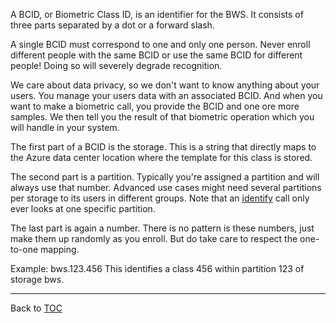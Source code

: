 A BCID, or Biometric Class ID, is an identifier for the BWS. It consists of
three parts separated by a dot or a forward slash.

A single BCID must correspond to one and only one person. Never enroll different
people with the same BCID or use the same BCID for different people! Doing so
will severely degrade recognition.

We care about data privacy, so we don't want to know anything about your users.
You manage your users data with an associated BCID. And when you want to make a
biometric call, you provide the BCID and one ore more samples. We then tell you
the result of that biometric operation which you will handle in your system.

The first part of a BCID is the storage. This is a string that directly maps to
the Azure data center location where the template for this class is stored.

The second part is a partition. Typically you're assigned a partition and will
always use that number. Advanced use cases might need several partitions per
storage to its users in different groups. Note that an [identify](./identify.md) call only ever
looks at one specific partition.

The last part is again a number. There is no pattern is these numbers, just make
them up randomly as you enroll. But do take care to respect the one-to-one
mapping.

Example: bws.123.456
This identifies a class 456 within partition 123 of storage bws.

---

Back to [TOC](./toc.md)